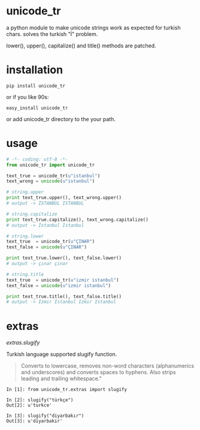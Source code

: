 unicode_tr
==========

a python module to make unicode strings work as expected for turkish chars. solves the turkish "İ" problem.

lower(), upper(), capitalize() and title() methods are patched.

installation
==========

```
pip install unicode_tr
```
or if you like 90s:

```
easy_install unicode_tr
```

or add unicode_tr directory to the your path.

usage
============

```python
# -*- coding: utf-8 -*-
from unicode_tr import unicode_tr

text_true = unicode_tr(u"istanbul")
text_wrong = unicode(u"istanbul")

# string.upper
print text_true.upper(), text_wrong.upper()
# output -> İSTANBUL ISTANBUL

# string.capitalize
print text_true.capitalize(), text_wrong.capitalize()
# output -> İstanbul Istanbul

# string.lower
text_true  = unicode_tr(u"ÇINAR")
text_false = unicode(u"ÇINAR")

print text_true.lower(), text_false.lower()
# output -> çınar çinar

# string.title
text_true  = unicode_tr(u"izmir istanbul")
text_false = unicode(u"izmir istanbul")

print text_true.title(), text_false.title()
# output -> İzmir İstanbul Izmir Istanbul


```

extras
============
*extras.slugify*

Turkish language supported slugify function.

> Converts to lowercase, removes non-word characters (alphanumerics and
> underscores) and converts spaces to hyphens. Also strips leading and
> trailing whitespace."

```
In [1]: from unicode_tr.extras import slugify

In [2]: slugify("türkçe")
Out[2]: u'turkce'

In [3]: slugify("diyarbakır")
Out[3]: u'diyarbakir'

```




